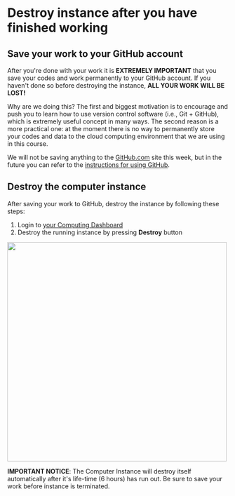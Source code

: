 # Destroy instance after you have finished working

## Save your work to your GitHub account
After you're done with your work it is **EXTREMELY IMPORTANT** that you save your codes and work permanently to your GitHub account.
If you haven't done so before destroying the instance, **ALL YOUR WORK WILL BE LOST!**

Why are we doing this?
The first and biggest motivation is to encourage and push you to learn how to use version control software (i.e., Git + GitHub), which is extremely useful concept in many ways.
The second reason is a more practical one: at the moment there is no way to permanently store your codes and data to the 
cloud computing environment that we are using in this course.

We will not be saving anything to the [GitHub.com](https://www.github.com) site this week, but in the future you can refer to the [instructions for using GitHub](intro-to-github.md).
 
## Destroy the computer instance

After saving your work to GitHub, destroy the instance by following these steps:
 
 1. Login to [your Computing Dashboard](https://pb.geo.helsinki.fi)
 2. Destroy the running instance by pressing **Destroy** button
 
 <img src="https://github.com/Python-for-geo-people/Intro-to-Python-I/blob/master/img/18_destroy_instance.PNG" width="500">
 
**IMPORTANT NOTICE**: The Computer Instance will destroy itself automatically after it's life-time (6 hours) has run out. Be sure to save your work before instance is terminated.
 
